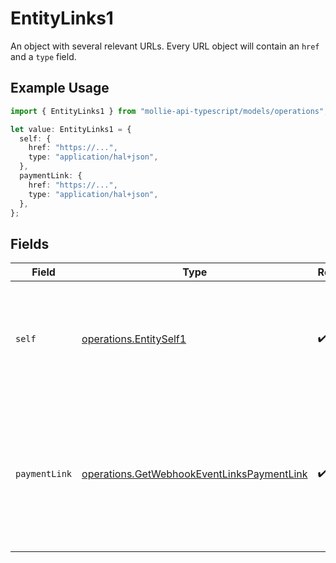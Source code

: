 # EntityLinks1

An object with several relevant URLs. Every URL object will contain an `href` and a `type` field.

## Example Usage

```typescript
import { EntityLinks1 } from "mollie-api-typescript/models/operations";

let value: EntityLinks1 = {
  self: {
    href: "https://...",
    type: "application/hal+json",
  },
  paymentLink: {
    href: "https://...",
    type: "application/hal+json",
  },
};
```

## Fields

| Field                                                                                                      | Type                                                                                                       | Required                                                                                                   | Description                                                                                                |
| ---------------------------------------------------------------------------------------------------------- | ---------------------------------------------------------------------------------------------------------- | ---------------------------------------------------------------------------------------------------------- | ---------------------------------------------------------------------------------------------------------- |
| `self`                                                                                                     | [operations.EntitySelf1](../../models/operations/entityself1.md)                                           | :heavy_check_mark:                                                                                         | In v2 endpoints, URLs are commonly represented as objects with an `href` and `type` field.                 |
| `paymentLink`                                                                                              | [operations.GetWebhookEventLinksPaymentLink](../../models/operations/getwebhookeventlinkspaymentlink.md)   | :heavy_check_mark:                                                                                         | The URL your customer should visit to make the payment. This is where you should redirect the customer to. |